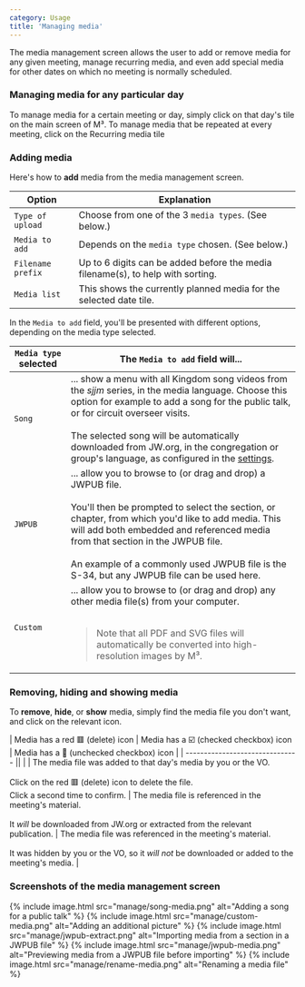 ```yaml
---
category: Usage
title: 'Managing media'
---
```



The media management screen allows the user to add or remove media for any given meeting, manage recurring media, and even add special media for other dates on which no meeting is normally scheduled.

### Managing media for any particular day

To manage media for a certain meeting or day, simply click on that day's tile on the main screen of M³. To manage media that be repeated at every meeting, click on the Recurring media tile

### Adding media

Here's how to **add** media from the media management screen.

| Option            | Explanation                                                                     |
| ----------------- | ------------------------------------------------------------------------------- |
| `Type of upload`  | Choose from one of the 3 `media types`. (See below.)                            |
| `Media to add`    | Depends on the `media type` chosen. (See below.)                                |
| `Filename prefix` | Up to 6 digits can be added before the media filename(s), to help with sorting. |
| `Media list`      | This shows the currently planned media for the selected date tile.              |

In the `Media to add` field, you'll be presented with different options, depending on the media type selected.

| `Media type` selected | The `Media to add` field will...                                                                                                                                                                                                                                                                                                                                 |
| --------------------- | ---------------------------------------------------------------------------------------------------------------------------------------------------------------------------------------------------------------------------------------------------------------------------------------------------------------------------------------------------------------- |
| `Song`                | ... show a menu with all Kingdom song videos from the _sjjm_ series, in the media language. Choose this option for example to add a song for the public talk, or for circuit overseer visits. <br><br>The selected song will be automatically downloaded from JW.org, in the congregation or group's language, as configured in the [settings](#/configuration). |
| `JWPUB`               | ... allow you to browse to (or drag and drop) a JWPUB file. <br><br>You'll then be prompted to select the section, or chapter, from which you'd like to add media. This will add both embedded and referenced media from that section in the JWPUB file. <br><br>An example of a commonly used JWPUB file is the S-34, but any JWPUB file can be used here.      |
| `Custom`              | ... allow you to browse to (or drag and drop) any other media file(s) from your computer.    <br><br><blockquote>Note that all PDF and SVG files will automatically be converted into high-resolution images by M³.</blockquote>                                                                                                                                 |

### Removing, hiding and showing media

To **remove**, **hide**, or **show** media, simply find the media file you don't want, and click on the relevant icon.

| Media has a red 🟥 (delete) icon | Media has a ☑️ (checked checkbox) icon | Media has a 🔲 (unchecked checkbox) icon |
| ------------------------------- || |
| The media file was added to that day's media by you or the VO. <br><br>Click on the red 🟥 (delete) icon to delete the file. <br>Click a second time to confirm. | The media file is referenced in the meeting's material. <br><br>It _will_ be downloaded from JW.org or extracted from the relevant publication. | The media file was referenced in the meeting's material. <br><br>It was hidden by you or the VO, so it _will not_ be downloaded or added to the meeting's media. |

### Screenshots of the media management screen

<table class="showcase" markdown="0">
{% include image.html src="manage/song-media.png" alt="Adding a song for a public talk" %}
{% include image.html src="manage/custom-media.png" alt="Adding an additional picture" %}
{% include image.html src="manage/jwpub-extract.png" alt="Importing media from a section in a JWPUB file" %}
{% include image.html src="manage/jwpub-media.png" alt="Previewing media from a JWPUB file before importing" %}
{% include image.html src="manage/rename-media.png" alt="Renaming a media file" %}
</table>
